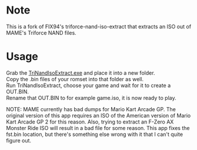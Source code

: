 # Note
This is a fork of FIX94's triforce-nand-iso-extract that extracts an ISO out of MAME's Triforce NAND files.

# Usage
Grab the [TriNandIsoExtract.exe](bin/TriNandIsoExtract.exe?raw=true) and place it into a new folder.  
Copy the .bin files of your romset into that folder as well.  
Run TriNandIsoExtract, choose your game and wait for it to create a OUT.BIN.  
Rename that OUT.BIN to for example game.iso, it is now ready to play.  

NOTE: MAME currently has bad dumps for Mario Kart Arcade GP. The original version of this app requires an ISO of the American version of Mario Kart Arcade GP 2 for this reason.
Also, trying to extract an F-Zero AX Monster Ride ISO will result in a bad file for some reason. This app fixes the fst.bin location, but there's something else wrong with it that I can't quite figure out.
